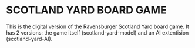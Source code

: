 # SCOTLAND YARD BOARD GAME
This is the digital version of the Ravensburger Scotland Yard board game. 
It has 2 versions: the game itself (scotland-yard-model) and an AI extentision (scotland-yard-AI).


